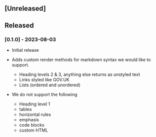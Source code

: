 ## [Unreleased]

## Released

### [0.1.0] - 2023-08-03

- Initial release
- Adds custom render methods for markdown syntax we would like to support.
  
  - Heading levels 2 & 3, anything else returns as unstyled text
  - Links styled like GOV.UK 
  - Lists (ordered and unordered)
- We do not support the following
  
  - Heading level 1
  - tables
  - horizontal rules
  - emphasis
  - code blocks
  - custom HTML
  
